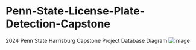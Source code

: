 # Penn-State-License-Plate-Detection-Capstone
2024 Penn State Harrisburg Capstone Project
Database Diagram
![image](https://github.com/Seeleysbay/Penn-State-License-Plate-Detection-Capstone/assets/129546481/5ea65b87-fa96-44b5-be62-0057cb2474bb)
